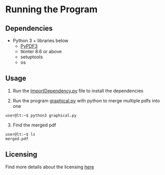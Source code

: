 # Running the Program

## Dependencies

* Python 3 + libraries below
  * [PyPDF3][1]
  * tkinter 8.6 or above
  * setuptools
  * os

## Usage

1. Run the [ImportDependency.py][4] file to install the dependencies

2. Run the program [graphical.py][5] with python to merge multiple pdfs into one

```console
user@lt:~$ python3 graphical.py
```

3. Find the merged pdf

```console
user@lt:~$ ls
merged.pdf
```

## Licensing

Find more details about the licensing [here][7]

[1]: https://github.com/sfneal/PyPDF3
[2]: https://github.com/TkinterEP/ttkthemes/blob/master/docs/licenses.rst
[3]: https://github.com/TkinterEP/ttkthemes
[4]: importDependency.py
[5]: graphical.py
[6]: https://github.com/sfneal/PyPDF3/blob/master/LICENSE
[7]: LICENSE.md